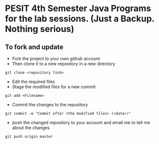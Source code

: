 # PESIT 4th Semester Java Programs for the lab sessions. (Just a Backup. Nothing serious)
## To fork and update
* Fork the project to your own github account
* Then clone it to a new repository in a new directory
```
git clone <repository link>
```
* Edit the required files
* Stage the modified files for a new commit
```
git add <Filename>
```
* Commit the changes to the repository
```
git commit -m "Commit after <the modified files> (<date>)"
```
* push the changed repository to your account and email me to tell me about the changes
```
git push origin master
```
